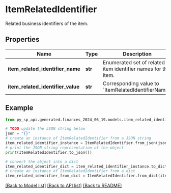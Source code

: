 # ItemRelatedIdentifier

Related business identifiers of the item.

## Properties

Name | Type | Description | Notes
------------ | ------------- | ------------- | -------------
**item_related_identifier_name** | **str** | Enumerated set of related item identifier names for the item. | [optional] 
**item_related_identifier_value** | **str** | Corresponding value to &#x60;ItemRelatedIdentifierName&#x60;. | [optional] 

## Example

```python
from py_sp_api.generated.finances_2024_06_19.models.item_related_identifier import ItemRelatedIdentifier

# TODO update the JSON string below
json = "{}"
# create an instance of ItemRelatedIdentifier from a JSON string
item_related_identifier_instance = ItemRelatedIdentifier.from_json(json)
# print the JSON string representation of the object
print(ItemRelatedIdentifier.to_json())

# convert the object into a dict
item_related_identifier_dict = item_related_identifier_instance.to_dict()
# create an instance of ItemRelatedIdentifier from a dict
item_related_identifier_from_dict = ItemRelatedIdentifier.from_dict(item_related_identifier_dict)
```
[[Back to Model list]](../README.md#documentation-for-models) [[Back to API list]](../README.md#documentation-for-api-endpoints) [[Back to README]](../README.md)


